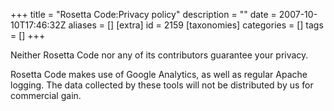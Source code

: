 +++
title = "Rosetta Code:Privacy policy"
description = ""
date = 2007-10-10T17:46:32Z
aliases = []
[extra]
id = 2159
[taxonomies]
categories = []
tags = []
+++

Neither Rosetta Code nor any of its contributors guarantee your privacy.

Rosetta Code makes use of Google Analytics, as well as regular Apache logging.  The data collected by these tools will not be distributed by us for commercial gain.
